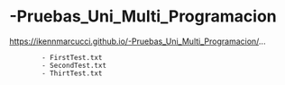 # -Pruebas_Uni_Multi_Programacion

https://ikennmarcucci.github.io/-Pruebas_Uni_Multi_Programacion/...

            - FirstTest.txt
            - SecondTest.txt
            - ThirtTest.txt
